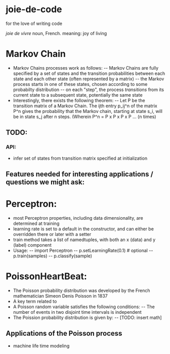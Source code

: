 # joie-de-code
for the love of writing code

<i>joie de vivre</i> noun, French. meaning: joy of living

# Markov Chain
- Markov Chains processes work as follows:
-- Markov Chains are fully specified by a set of states and the transition probabilities between each state and each other state (often represented by a matrix)
-- the Markov process starts in one of these states, chosen according to some probabilty distribution
-- on each "step", the process *transitions* from its current state to a subsequent state, potentially the same state
- Interestingly, there exists the following theorem:
-- Let P be the transition matrix of a Markov Chain. The ijth entry p_ij^n of the matrix P^n gives the probability that the Markov chain, starting at state s_i, will be in state s_j after n steps. (Wherein P^n = P x P x P x P ... (n times)

## TODO:
### API:
- infer set of states from transition matrix specified at initialization
## Features needed for interesting applications / questions we might ask:


# Perceptron:
- most Perceptron properties, including data dimensionality, are determined at training
- learning rate is set to a default in the constructor, and can either be overridden there or 
later with a setter
- train method takes a list of namedtuples, with both an x (data) and y (label) component
- Usage: 
-- import Perceptron
-- p.setLearningRate(0.1) # optional
-- p.train(samples)
-- p.classify(sample)

# PoissonHeartBeat:
- The Poisson probability distribution was developed by the French mathematician Simeon Denis Poisson in 1837
- A key term related to 
- A Poisson random variable satisfies the following conditions:
-- The number of events in two disjoint time intervals is independent
- The Poission probability distribution is given by:
-- [TODO: insert math]


## Applications of the Poisson process
- machine life time modeling





